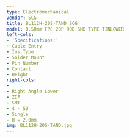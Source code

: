 ```yaml
---
type: Electromechanical
vendor: SCG
title: BL112H-20S-TAND SCG
model: 0.50mm FPC 20P 90D SMD TYPE TINLOWER
left-cols:
- 'Specifications:'
- Cable Entry 
- Ins.Type
- Solder Mount
- Pin Number
- Contact
- Height
right-cols:
- 　
- Right Angle Lower
- ZIF
- SMT
- 4 ~ 50
- Single
- H = 2.0mm
img: BL112H-20S-TAND.jpg
---
```

